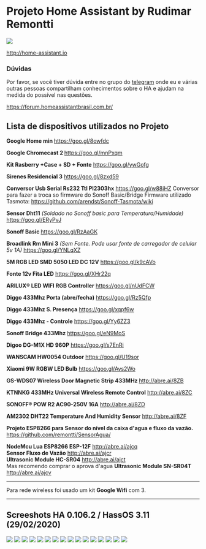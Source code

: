 # Projeto Home Assistant by Rudimar Remontti
<img src="https://raw.githubusercontent.com/remontti/MyHa/master/screenshots/001.png">

http://home-assistant.io

<h3>Dúvidas</h3>
Por favor, se você tiver dúvida entre no grupo do <a href="https://t.me/HomeAssistantbrasil">telegram</a> onde eu e várias outras pessoas compartilham conhecimentos sobre o HA e ajudam na medida do possível nas questões.

https://forum.homeassistantbrasil.com.br/


<h2>Lista de dispositivos utilizados no Projeto</h2>


<b>Google Home min </b>https://goo.gl/8owfdc

<b>Google Chromecast 2 </b> https://goo.gl/mnPxqm

<b>Kit Rasberry +Case + SD + Fonte</b> https://goo.gl/ywGofg

<b>Sirenes Residencial	3</b> https://goo.gl/8zxd59

<b>Conversor Usb Serial Rs232 Ttl Pl2303hx</b> https://goo.gl/w88iHZ
</i> Conversor para fazer a troca so firmware do Sonoff Basic/Bridge
Firmware utilizado Tasmota: https://github.com/arendst/Sonoff-Tasmota/wiki</i>

<b>Sensor Dht11</b> <i>(Soldado no Sonoff basic para Temperatura/Humidade)</i> https://goo.gl/ERyPvJ

<b>Sonoff Basic </b>https://goo.gl/RzAaGK

<b>Broadlink Rm Mini 3</b> <i>(Sem Fonte. Pode usar fonte de carregador de celular 5v 1A)</i> https://goo.gl/YNLqXZ

<b>5M RGB LED SMD 5050 LED DC 12V</b> https://goo.gl/k9cAVo

<b>Fonte 12v Fita LED</b> https://goo.gl/XHr22q

<b>ARILUX® LED WIFI RGB Controller</b> https://goo.gl/nUdFCW

<b>Diggo 433Mhz Porta (abre/fecha)</b> https://goo.gl/Rz5Qfp

<b>Diggo 433Mhz S. Presença</b> https://goo.gl/xqpf6w

<b>Diggo 433Mhz - Controle</b> https://goo.gl/Yy6ZZ3

<b>Sonoff Bridge 433Mhz</b> https://goo.gl/eN9MoS

<b>Digoo DG-M1X HD 960P</b> https://goo.gl/s7EnRi

<b>WANSCAM HW0054 Outdoor</b> https://goo.gl/U19sor

<b>Xiaomi 9W RGBW LED Bulb</b> https://goo.gl/Avs2Wo

<b>GS-WDS07 Wireless Door Magnetic Strip 433MHz </b> http://abre.ai/8ZB

<b>KTNNKG 433MHz Universal Wireless Remote Control</b> http://abre.ai/8ZC

<b>SONOFF® POW R2 AC90-250V 16A</b> http://abre.ai/8ZD

<b>AM2302 DHT22 Temperature And Humidity Sensor</b> http://abre.ai/8ZF

<b>Projeto ESP8266 para Sensor do nível da caixa d'agua e fluxo da vazão.</b><br>
https://github.com/remontti/SensorAgua/

<b>NodeMcu Lua ESP8266 ESP-12F</b> http://abre.ai/ajcq<br>
<b>Sensor Fluxo de Vazão</b> http://abre.ai/ajcr<br>
<b> Ultrasonic Module HC-SR04</b> http://abre.ai/ajct<br>
Mas recomendo comprar o aprova d'agua <b> Ultrasonic Module SN-SR04T </b> http://abre.ai/ajcv<br>

<hr>
Para rede wireless foi usado um kit <b>Google Wifi</b> com 3.
<hr>
  
<h2>Screeshots HA 0.106.2 / HassOS 3.11 (29/02/2020)</h2>
<img src="https://raw.githubusercontent.com/remontti/MyHa/master/screenshots/001.png">
<img src="https://raw.githubusercontent.com/remontti/MyHa/master/screenshots/002.png">
<img src="https://raw.githubusercontent.com/remontti/MyHa/master/screenshots/003.png">
<img src="https://raw.githubusercontent.com/remontti/MyHa/master/screenshots/004.png">
<img src="https://raw.githubusercontent.com/remontti/MyHa/master/screenshots/005.png">
<img src="https://raw.githubusercontent.com/remontti/MyHa/master/screenshots/006.png">
<img src="https://raw.githubusercontent.com/remontti/MyHa/master/screenshots/007.png">
<img src="https://raw.githubusercontent.com/remontti/MyHa/master/screenshots/008.png">
<img src="https://raw.githubusercontent.com/remontti/MyHa/master/screenshots/009.png">
<img src="https://raw.githubusercontent.com/remontti/MyHa/master/screenshots/010.png">
<img src="https://raw.githubusercontent.com/remontti/MyHa/master/screenshots/013.png">
<img src="https://raw.githubusercontent.com/remontti/MyHa/master/screenshots/014.png">
<img src="https://raw.githubusercontent.com/remontti/MyHa/master/screenshots/015.png">
<img src="https://raw.githubusercontent.com/remontti/MyHa/master/screenshots/016.png">
<img src="https://raw.githubusercontent.com/remontti/MyHa/master/screenshots/017.png">
<img src="https://raw.githubusercontent.com/remontti/MyHa/master/screenshots/018.png">

